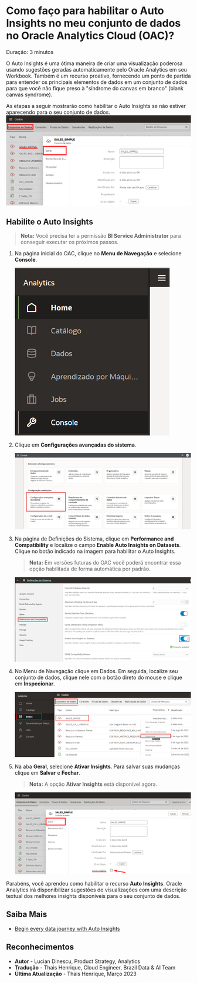 # Como faço para habilitar o Auto Insights no meu conjunto de dados no Oracle Analytics Cloud (OAC)?

Duração: 3 minutos

O Auto Insights é uma ótima maneira de criar uma visualização poderosa usando sugestões geradas automaticamente pelo Oracle Analytics em seu Workbook. Também é um recurso proativo, fornecendo um ponto de partida para entender os principais elementos de dados em um conjunto de dados para que você não fique preso à "síndrome do canvas em branco" (blank canvas syndrome).

As etapas a seguir mostrarão como habilitar o Auto Insights se não estiver aparecendo para o seu conjunto de dados.
   ![No Auto-Insights](images/dataset-no-auto-insights.png)

## Habilite o Auto Insights
  > **Nota:** Você precisa ter a permissão **BI Service Administrator** para conseguir executar os próximos passos.

1. Na página inicial do OAC, clique no **Menu de Navegação** e selecione **Console**.

   ![Console](images/console.png)

2. Clique em **Configurações avançadas do sistema**.

   ![System Settings](images/system-settings.png)

3. Na página de Definições do Sistema, clique em **Performance and Compatibility** e localize o campo **Enable Auto Insights on Datasets**. Clique no botão indicado na imagem para habilitar o Auto Insights.
      > **Nota:** Em versões futuras do OAC você poderá encontrar essa opção habilitada de forma automática por padrão.

      ![Enable Auto Insights](images/enable-auto-insights.png)


4. No Menu de Navegação clique em Dados. Em seguida, localize seu conjunto de dados, clique nele com o botão direto do mouse e clique em **Inspecionar**.

      ![Access Dataset](images/access-dataset.png)

5. Na aba **Geral**, selecione **Ativar Insights**. Para salvar suas mudanças clique em **Salvar** e **Fechar**.
      > **Nota:** A opção **Ativar Insights** está disponível agora.

      ![Enable Auto Insights](images/dataset-enable-auto-insights.png)


Parabéns, você aprendeu como habilitar o recurso **Auto Insights**.
Oracle Analytics irá disponibilizar sugestões de visualizações com uma descrição textual dos melhores insights disponíveis para o seu conjunto de dados.


## Saiba Mais
* [Begin every data journey with Auto Insights](https://blogs.oracle.com/analytics/post/begin-every-data-journey-with-auto-insights)

## Reconhecimentos
* **Autor** - Lucian Dinescu, Product Strategy, Analytics
* **Tradução** - Thais Henrique, Cloud Engineer, Brazil Data & AI Team
* **Última Atualização** - Thais Henrique,  Março 2023
